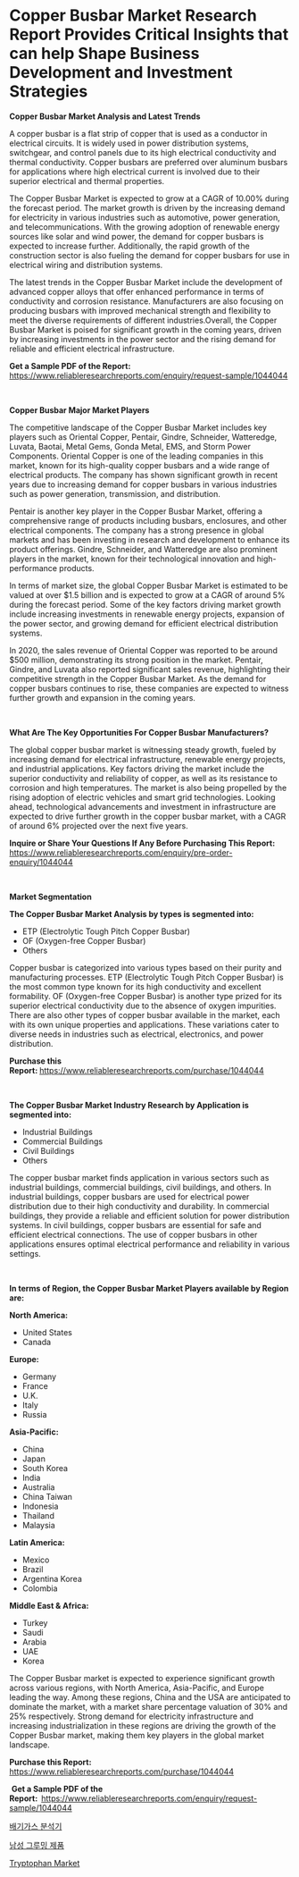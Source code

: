 <p><h1>Copper Busbar Market Research Report Provides Critical Insights that can help Shape Business Development and Investment Strategies</h1></p><p><strong>Copper Busbar Market Analysis and Latest Trends</strong></p>
<p><p>A copper busbar is a flat strip of copper that is used as a conductor in electrical circuits. It is widely used in power distribution systems, switchgear, and control panels due to its high electrical conductivity and thermal conductivity. Copper busbars are preferred over aluminum busbars for applications where high electrical current is involved due to their superior electrical and thermal properties. </p><p>The Copper Busbar Market is expected to grow at a CAGR of 10.00% during the forecast period. The market growth is driven by the increasing demand for electricity in various industries such as automotive, power generation, and telecommunications. With the growing adoption of renewable energy sources like solar and wind power, the demand for copper busbars is expected to increase further. Additionally, the rapid growth of the construction sector is also fueling the demand for copper busbars for use in electrical wiring and distribution systems.</p><p>The latest trends in the Copper Busbar Market include the development of advanced copper alloys that offer enhanced performance in terms of conductivity and corrosion resistance. Manufacturers are also focusing on producing busbars with improved mechanical strength and flexibility to meet the diverse requirements of different industries.Overall, the Copper Busbar Market is poised for significant growth in the coming years, driven by increasing investments in the power sector and the rising demand for reliable and efficient electrical infrastructure.</p></p>
<p><strong>Get a Sample PDF of the Report:&nbsp;</strong> <a href="https://www.reliableresearchreports.com/enquiry/request-sample/1044044">https://www.reliableresearchreports.com/enquiry/request-sample/1044044</a></p>
<p>&nbsp;</p>
<p><strong>Copper Busbar Major Market Players</strong></p>
<p><p>The competitive landscape of the Copper Busbar Market includes key players such as Oriental Copper, Pentair, Gindre, Schneider, Watteredge, Luvata, Baotai, Metal Gems, Gonda Metal, EMS, and Storm Power Components. Oriental Copper is one of the leading companies in this market, known for its high-quality copper busbars and a wide range of electrical products. The company has shown significant growth in recent years due to increasing demand for copper busbars in various industries such as power generation, transmission, and distribution.</p><p>Pentair is another key player in the Copper Busbar Market, offering a comprehensive range of products including busbars, enclosures, and other electrical components. The company has a strong presence in global markets and has been investing in research and development to enhance its product offerings. Gindre, Schneider, and Watteredge are also prominent players in the market, known for their technological innovation and high-performance products.</p><p>In terms of market size, the global Copper Busbar Market is estimated to be valued at over $1.5 billion and is expected to grow at a CAGR of around 5% during the forecast period. Some of the key factors driving market growth include increasing investments in renewable energy projects, expansion of the power sector, and growing demand for efficient electrical distribution systems.</p><p>In 2020, the sales revenue of Oriental Copper was reported to be around $500 million, demonstrating its strong position in the market. Pentair, Gindre, and Luvata also reported significant sales revenue, highlighting their competitive strength in the Copper Busbar Market. As the demand for copper busbars continues to rise, these companies are expected to witness further growth and expansion in the coming years.</p></p>
<p>&nbsp;</p>
<p><strong>What Are The Key Opportunities For Copper Busbar Manufacturers?</strong></p>
<p><p>The global copper busbar market is witnessing steady growth, fueled by increasing demand for electrical infrastructure, renewable energy projects, and industrial applications. Key factors driving the market include the superior conductivity and reliability of copper, as well as its resistance to corrosion and high temperatures. The market is also being propelled by the rising adoption of electric vehicles and smart grid technologies. Looking ahead, technological advancements and investment in infrastructure are expected to drive further growth in the copper busbar market, with a CAGR of around 6% projected over the next five years.</p></p>
<p><strong>Inquire or Share Your Questions If Any Before Purchasing This Report:</strong> <a href="https://www.reliableresearchreports.com/enquiry/pre-order-enquiry/1044044">https://www.reliableresearchreports.com/enquiry/pre-order-enquiry/1044044</a></p>
<p>&nbsp;</p>
<p><strong>Market Segmentation</strong></p>
<p><strong>The Copper Busbar Market Analysis by types is segmented into:</strong></p>
<p><ul><li>ETP (Electrolytic Tough Pitch Copper Busbar)</li><li>OF (Oxygen-free Copper Busbar)</li><li>Others</li></ul></p>
<p><p>Copper busbar is categorized into various types based on their purity and manufacturing processes. ETP (Electrolytic Tough Pitch Copper Busbar) is the most common type known for its high conductivity and excellent formability. OF (Oxygen-free Copper Busbar) is another type prized for its superior electrical conductivity due to the absence of oxygen impurities. There are also other types of copper busbar available in the market, each with its own unique properties and applications. These variations cater to diverse needs in industries such as electrical, electronics, and power distribution.</p></p>
<p><strong>Purchase this Report:&nbsp;</strong><a href="https://www.reliableresearchreports.com/purchase/1044044">https://www.reliableresearchreports.com/purchase/1044044</a></p>
<p>&nbsp;</p>
<p><strong>The Copper Busbar Market Industry Research by Application is segmented into:</strong></p>
<p><ul><li>Industrial Buildings</li><li>Commercial Buildings</li><li>Civil Buildings</li><li>Others</li></ul></p>
<p><p>The copper busbar market finds application in various sectors such as industrial buildings, commercial buildings, civil buildings, and others. In industrial buildings, copper busbars are used for electrical power distribution due to their high conductivity and durability. In commercial buildings, they provide a reliable and efficient solution for power distribution systems. In civil buildings, copper busbars are essential for safe and efficient electrical connections. The use of copper busbars in other applications ensures optimal electrical performance and reliability in various settings.</p></p>
<p>&nbsp;</p>
<p><strong>In terms of Region, the Copper Busbar Market Players available by Region are:</strong></p>
<p>
    <p> <strong> North America: </strong>
        <ul>
            <li>United States</li>
            <li>Canada</li>
        </ul>
        </p> 
    <p> <strong> Europe: </strong>
        <ul>
            <li>Germany</li>
            <li>France</li>
            <li>U.K.</li>
            <li>Italy</li>
            <li>Russia</li>
        </ul>
        </p> 
    <p> <strong> Asia-Pacific: </strong>
        <ul>
            <li>China</li>
            <li>Japan</li>
            <li>South Korea</li>
            <li>India</li>
            <li>Australia</li>
            <li>China Taiwan</li>
            <li>Indonesia</li>
            <li>Thailand</li>
            <li>Malaysia</li>
        </ul>
        </p> 
    <p> <strong> Latin America: </strong>
        <ul>
            <li>Mexico</li>
            <li>Brazil</li>
            <li>Argentina Korea</li>
            <li>Colombia</li>
        </ul>
        </p> 
    <p> <strong> Middle East & Africa: </strong>
        <ul>
            <li>Turkey</li>
            <li>Saudi</li>
            <li>Arabia</li>
            <li>UAE</li>
            <li>Korea</li>
        </ul>
    </p>
    </p>
<p><p>The Copper Busbar market is expected to experience significant growth across various regions, with North America, Asia-Pacific, and Europe leading the way. Among these regions, China and the USA are anticipated to dominate the market, with a market share percentage valuation of 30% and 25% respectively. Strong demand for electricity infrastructure and increasing industrialization in these regions are driving the growth of the Copper Busbar market, making them key players in the global market landscape.</p></p>
<p><strong>Purchase this Report: </strong><a href="https://www.reliableresearchreports.com/purchase/1044044">https://www.reliableresearchreports.com/purchase/1044044</a></p>
<p>&nbsp;<strong>Get a Sample PDF of the Report:&nbsp;&nbsp;</strong><a href="https://www.reliableresearchreports.com/enquiry/request-sample/1044044">https://www.reliableresearchreports.com/enquiry/request-sample/1044044</a></p>
<p><strong></strong></p>
<p><p><a href="https://medium.com/@crumbles67678/%EC%8B%9C%EC%9E%A5-%EB%A9%94%ED%8A%B8%EB%A6%AD%EC%8A%A4-%ED%95%B4%EC%84%9D-%EC%8B%9C%EC%9E%A5-%EC%A0%90%EC%9C%A0%EC%9C%A8-%ED%8A%B8%EB%A0%8C%EB%93%9C-%EB%B0%8F-%EC%84%B1%EC%9E%A5-%ED%8C%A8%ED%84%B4-8cc36a8ff21b">배기가스 분석기</a></p><p><a href="https://medium.com/@bud567768/%EB%82%A8%EC%84%B1-%EA%B7%B8%EB%A3%A8%EB%B0%8D-%EC%A0%9C%ED%92%88-%EC%8B%9C%EC%9E%A5-%EC%A0%90%EC%9C%A0%EC%9C%A8-%EB%B3%80%ED%99%94-%EB%B0%8F-%EC%8B%9C%EC%9E%A5-%EC%84%B1%EC%9E%A5-%ED%8A%B8%EB%A0%8C%EB%93%9C-2024-2031-47a3430de03d">남성 그루밍 제품</a></p><p><a href="https://gratis-rainforest-2ca.notion.site/Tryptophan-Market-Provides-Detailed-Segmentation-of-this-Market-based-on-Type-Application-and-Regi-ad1628f08cbb4542ab2d6b34b5fd3f34">Tryptophan Market</a></p></p>